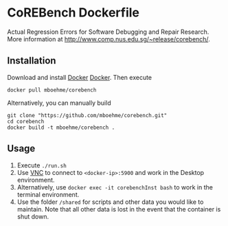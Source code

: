 # CoREBench Dockerfile
Actual Regression Errors for Software Debugging and Repair Research.  
More information at http://www.comp.nus.edu.sg/~release/corebench/.

## Installation
Download and install [Docker] [Docker]. Then execute
```
docker pull mboehme/corebench
```
Alternatively, you can manually build
```
git clone "https://github.com/mboehme/corebench.git"
cd corebench
docker build -t mboehme/corebench .
```

## Usage
1. Execute `./run.sh`
2. Use [VNC](https://www.realvnc.com/download/viewer/) to connect to `<docker-ip>:5900` and work in the Desktop environment.
3. Alternatively, use `docker exec -it corebenchInst bash` to work in the terminal environment.
4. Use the folder `/shared` for scripts and other data you would like to maintain. Note that all other data is lost in the event that the container is shut down.


[Make]: <http://www.gnu.org/software/make/>
[Grep]: <http://www.gnu.org/software/grep/>
[Find]: <http://www.gnu.org/software/findutils/>
[Core]: <http://www.gnu.org/software/coreutils/>
[Docker]: <http://docs.docker.com/engine/installation/>

